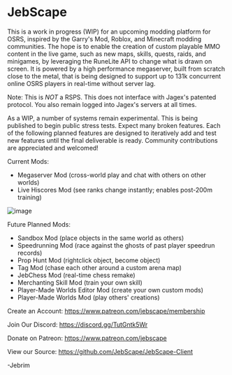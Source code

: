 # JebScape
This is a work in progress (WIP) for an upcoming modding platform for OSRS, inspired by the Garry's Mod, Roblox, and Minecraft modding communities. The hope is to enable the creation of custom playable MMO content in the live game, such as new maps, skills, quests, raids, and minigames, by leveraging the RuneLite API to change what is drawn on screen. It is powered by a high performance megaserver, built from scratch close to the metal, that is being designed to support up to 131k concurrent online OSRS players in real-time without server lag.

Note: This is *NOT* a RSPS. This does not interface with Jagex's patented protocol. You also remain logged into Jagex's servers at all times.

As a WIP, a number of systems remain experimental. This is being published to begin public stress tests. Expect many broken features. Each of the following planned features are designed to iteratively add and test new features until the final deliverable is ready. Community contributions are appreciated and welcomed!

Current Mods:
- Megaserver Mod (cross-world play and chat with others on other worlds)
- Live Hiscores Mod (see ranks change instantly; enables post-200m training)

![image](https://user-images.githubusercontent.com/112780479/219288264-7dbbdfea-4a4c-4cd3-b10d-fb49257ef1eb.png)

Future Planned Mods:
- Sandbox Mod (place objects in the same world as others)
- Speedrunning Mod (race against the ghosts of past player speedrun records)
- Prop Hunt Mod (rightclick object, become object)
- Tag Mod (chase each other around a custom arena map)
- JebChess Mod (real-time chess remake)
- Merchanting Skill Mod (train your own skill)
- Player-Made Worlds Editor Mod (create your own custom mods)
- Player-Made Worlds Mod (play others' creations)


Create an Account: https://www.patreon.com/jebscape/membership

Join Our Discord: https://discord.gg/TutGntk5Wr

Donate on Patreon: https://www.patreon.com/jebscape

View our Source: https://github.com/JebScape/JebScape-Client


-Jebrim
